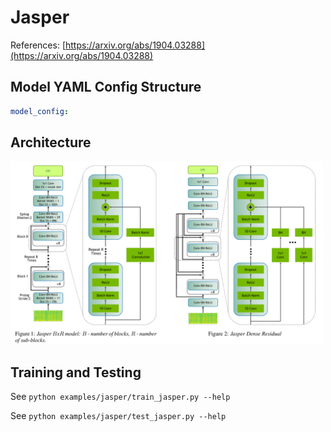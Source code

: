# Jasper

References: [https://arxiv.org/abs/1904.03288](https://arxiv.org/abs/1904.03288)

## Model YAML Config Structure

```yaml
model_config:

```

## Architecture

<img src="./figs/jasper_arch.png" alt="jasper_arch" width="500px" />

## Training and Testing

See `python examples/jasper/train_jasper.py --help`

See `python examples/jasper/test_jasper.py --help`